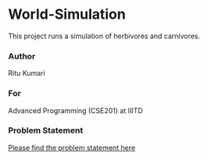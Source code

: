 # World-Simulation
This project runs a simulation of herbivores and carnivores.

### Author
Ritu Kumari

### For
Advanced Programming (CSE201) at IIITD

### Problem Statement
[Please find the problem statement here](lab4-ece-cseandcsam_13184.pdf)
